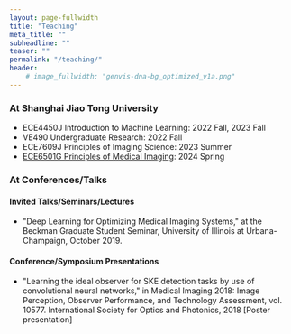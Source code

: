 ```yaml
---
layout: page-fullwidth
title: "Teaching"
meta_title: ""
subheadline: ""
teaser: ""
permalink: "/teaching/"
header:
    # image_fullwidth: "genvis-dna-bg_optimized_v1a.png"
---
```



### At Shanghai Jiao Tong University

* ECE4450J Introduction to Machine Learning: 2022 Fall, 2023 Fall
* VE490 Undergraduate Research: 2022 Fall
* ECE7609J Principles of Imaging Science: 2023 Summer
* [ECE6501G Principles of Medical Imaging](): 2024 Spring

### At Conferences/Talks

#### Invited Talks/Seminars/Lectures

* "Deep Learning for Optimizing Medical Imaging Systems," at the Beckman Graduate Student Seminar, University of Illinois at Urbana-Champaign, October 2019.


#### Conference/Symposium Presentations

* "Learning the ideal observer for SKE detection tasks by use of convolutional neural networks," in Medical Imaging 2018: Image Perception, Observer Performance, and Technology Assessment, vol. 10577. International Society for Optics and Photonics, 2018 [Poster presentation]

